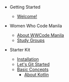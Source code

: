 - Getting Started
  - [Welcome!](starter-kit/README.md)

- Women Who Code Manila
  - [About WWCode Manila](starter-kit/wwcodemanila/about.md)
  - [Study Groups](starter-kit/wwcodemanila/study_groups.md)

- Starter Kit
  - [Installation](starter-kit/getting_started/install_tools.md)
  - [Let's Git Started](starter-kit/getting_started/git_started.md)
  - [Basic Concepts](starter-kit/getting_started/basic_concepts.md)
    - [About Kotlin](starter-kit/getting_started/about_kotlin.md)
